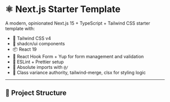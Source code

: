 # ⚛️ Next.js Starter Template

A modern, opinionated Next.js 15 + TypeScript + Tailwind CSS starter template with:

- 🦄 Tailwind CSS v4
- 🎨 shadcn/ui components
- 📦 React 19
- 🧩 React Hook Form + Yup for form management and validation
- 🔧 ESLint + Prettier setup
- 📁 Absolute imports with `@/`
- 🧠 Class variance authority, tailwind-merge, clsx for styling logic

---

## 📁 Project Structure

